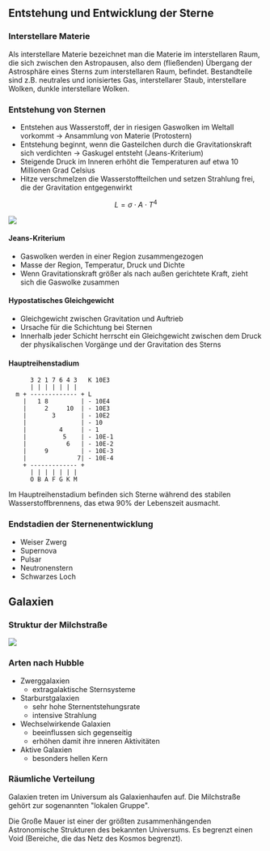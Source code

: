 
## Entstehung und Entwicklung der Sterne

### Interstellare Materie

Als interstellare Materie bezeichnet man die Materie im interstellaren Raum, die sich zwischen den Astropausen, also dem (fließenden) Übergang der Astrosphäre eines Sterns zum interstellaren Raum, befindet. Bestandteile sind z.B. neutrales und ionisiertes Gas, interstellarer Staub, interstellare Wolken, dunkle interstellare Wolken.

### Entstehung von Sternen

- Entstehen aus Wasserstoff, der in riesigen Gaswolken im Weltall vorkommt → Ansammlung von Materie (Protostern)
- Entstehung beginnt, wenn die Gasteilchen durch die Gravitationskraft sich verdichten -> Gaskugel entsteht (Jeans-Kriterium)
- Steigende Druck im Inneren erhöht die Temperaturen auf etwa 10 Millionen Grad Celsius
- Hitze verschmelzen die Wasserstoffteilchen und setzen Strahlung frei, die der Gravitation entgegenwirkt

$$L=\sigma\cdot A\cdot T^{4}$$

![](Fließschema%20Sternenentstehung.png)

#### Jeans-Kriterium

- Gaswolken werden in einer Region zusammengezogen
- Masse der Region, Temperatur, Druck und Dichte
- Wenn Gravitationskraft größer als nach außen gerichtete Kraft, zieht sich die Gaswolke zusammen

#### Hypostatisches Gleichgewicht

- Gleichgewicht zwischen Gravitation und Auftrieb
- Ursache für die Schichtung bei Sternen
- Innerhalb jeder Schicht herrscht ein Gleichgewicht zwischen dem Druck der physikalischen Vorgänge und der Gravitation des Sterns

#### Hauptreihenstadium

```
	  3 2 1 7 6 4 3	  K 10E3	
	  |	| | | | | |				
  m	+ ------------- + L			
	|	1 8			| - 10E4	
	|	  2		10	| - 10E3	
	|	  	3		| - 10E2	
	|				| - 10		
	|		  4		| - 1		
	|		   5	| - 10E-1	
	|			6	| - 10E-2	
	|	  9			| - 10E-3	
	|			   7| - 10E-4	
	+ ------------- + 			
	  | | | | | | |				
	  O B A F G K M				
```

Im Hauptreihenstadium befinden sich Sterne während des stabilen Wasserstoffbrennens, das etwa 90% der Lebenszeit ausmacht.

### Endstadien der Sternenentwicklung

- Weiser Zwerg
- Supernova
- Pulsar
- Neutronenstern
- Schwarzes Loch

## Galaxien

### Struktur der Milchstraße 

![](Struktur%20der%20Milchstraße.png)

### Arten nach Hubble

- Zwerggalaxien 
	- extragalaktische Sternsysteme
- Starburstgalaxien
	- sehr hohe Sternentstehungsrate
	- intensive Strahlung
- Wechselwirkende Galaxien
	- beeinflussen sich gegenseitig
	- erhöhen damit ihre inneren Aktivitäten
- Aktive Galaxien
	- besonders hellen Kern

### Räumliche Verteilung

Galaxien treten im Universum als Galaxienhaufen auf. Die Milchstraße gehört zur sogenannten "lokalen Gruppe".

Die Große Mauer ist einer der größten zusammenhängenden Astronomische Strukturen des bekannten Universums. Es begrenzt einen Void (Bereiche, die das Netz des Kosmos begrenzt).